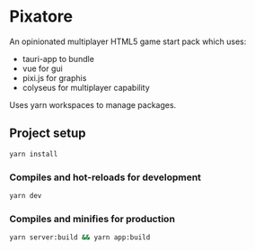 # Pixatore

An opinionated multiplayer HTML5 game start pack which uses:

- tauri-app to bundle
- vue for gui
- pixi.js for graphis
- colyseus for multiplayer capability

Uses yarn workspaces to manage packages.

## Project setup

```bash
yarn install
```

### Compiles and hot-reloads for development

```bash
yarn dev
```

### Compiles and minifies for production

```bash
yarn server:build && yarn app:build
```
